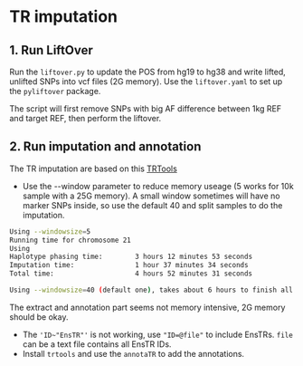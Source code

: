 # TR imputation
## 1. Run LiftOver 
Run the `liftover.py` to update the POS from hg19 to hg38 and write lifted, unlifted SNPs into vcf files (2G memory). Use the `liftover.yaml` to set up the `pyliftover` package.  

The script will first remove SNPs with big AF difference between 1kg REF and target REF, then perform the liftover.

## 2. Run imputation and annotation
The TR imputation are based on this [TRTools](https://github.com/gymrek-lab/TRTools/blob/tr-gwas-tutorial/doc/VIGNETTE-GWAS-TUTORIAL.rst)

* Use the --window parameter to reduce memory useage (5 works for 10k sample with a 25G memory). A small window sometimes will have no marker SNPs inside, so use the default 40 and split samples to do the imputation.
```bash
Using --windowsize=5 
Running time for chromosome 21 
Using 
Haplotype phasing time:        3 hours 12 minutes 53 seconds
Imputation time:               1 hour 37 minutes 34 seconds
Total time:                    4 hours 52 minutes 31 seconds

Using --windowsize=40 (default one), takes about 6 hours to finish all
```
The extract and annotation part seems not memory intensive, 2G memory should be okay.
* The `'ID~"EnsTR"'` is not working, use `"ID=@file"` to include EnsTRs. `file` can be a text file contains all EnsTR IDs.
* Install `trtools` and use the `annotaTR` to add the annotations.  
